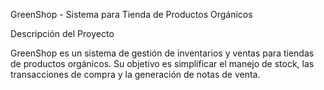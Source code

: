 GreenShop - Sistema para Tienda de Productos Orgánicos

Descripción del Proyecto

GreenShop es un sistema de gestión de inventarios y ventas para tiendas de productos orgánicos. Su objetivo es simplificar el manejo de stock, las transacciones de compra y la generación de notas de venta.
